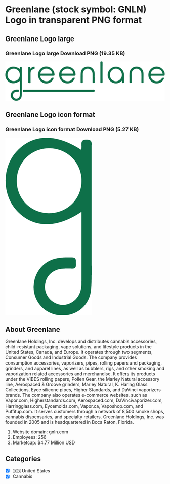 # Greenlane (stock symbol: GNLN) Logo in transparent PNG format

## Greenlane Logo large

### Greenlane Logo large Download PNG (19.35 KB)

![Greenlane Logo large Download PNG (19.35 KB)](/img/orig/GNLN_BIG-d60a3205.png)

## Greenlane Logo icon format

### Greenlane Logo icon format Download PNG (5.27 KB)

![Greenlane Logo icon format Download PNG (5.27 KB)](/img/orig/GNLN-b016572b.png)

## About Greenlane

Greenlane Holdings, Inc. develops and distributes cannabis accessories, child-resistant packaging, vape solutions, and lifestyle products in the United States, Canada, and Europe. It operates through two segments, Consumer Goods and Industrial Goods. The company provides consumption accessories, vaporizers, pipes, rolling papers and packaging, grinders, and apparel lines, as well as bubblers, rigs, and other smoking and vaporization related accessories and merchandise. It offers its products under the VIBES rolling papers, Pollen Gear, the Marley Natural accessory line, Aerospaced & Groove grinders, Marley Natural, K. Haring Glass Collections, Eyce silicone pipes, Higher Standards, and DaVinci vaporizers brands. The company also operates e-commerce websites, such as Vapor.com, Higherstandards.com, Aerospaced.com, DaVincivaporizer.com, Harringglass.com, Eycemolds.com, Vapor.ca, Vaposhop.com, and Puffitup.com. It serves customers through a network of 8,500 smoke shops, cannabis dispensaries, and specialty retailers. Greenlane Holdings, Inc. was founded in 2005 and is headquartered in Boca Raton, Florida.

1. Website domain: gnln.com
2. Employees: 256
3. Marketcap: $4.77 Million USD


## Categories
- [x] 🇺🇸 United States
- [x] Cannabis
